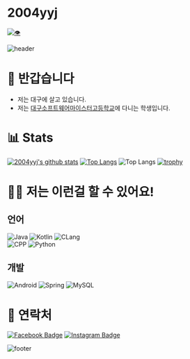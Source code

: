 # 2004yyj
[![👁](https://hits.seeyoufarm.com/api/count/incr/badge.svg?url=https://github.com/2004yyj)](https://github.com/2004yyj)

![header](https://capsule-render.vercel.app/api?type=wave&color=timeGradient&height=280&section=header&text=2004yyj&fontSize=70&animation=fadeIn&fontAlignY=40)

# 👋 반갑습니다
* 저는 대구에 살고 있습니다.
* 저는 [대구소프트웨어마이스터고등학교](http://www.dgsw.hs.kr/)에 다니는 학생입니다.

# 📊 Stats

[![2004yyj's github stats](https://github-readme-stats.vercel.app/api?username=2004yyj&count_private=true&show_icons=true&hide_border=true&theme=dark&border_color=#FFFFFF)](https://github.com/2004yyj)
[![Top Langs](https://github-readme-stats.vercel.app/api/top-langs/?username=2004yyj&show_icons=true&theme=dark&hide_border=true&layout=compact)](https://github.com/2004yyj)
![Top Langs](https://github-readme-streak-stats.herokuapp.com/?user=2004yyj&)
[![trophy](https://github-profile-trophy.vercel.app/?username=2004yyj)](https://github.com/ryo-ma/github-profile-trophy)


# 👩‍💻 저는 이런걸 할 수 있어요!

## 언어
![Java](https://img.shields.io/badge/Java-ED8B00?style=for-the-badge&logo=java&logoColor=white) 
![Kotlin](https://img.shields.io/badge/Kotlin-0095D5?&style=for-the-badge&logo=kotlin&logoColor=white)
![CLang](https://img.shields.io/badge/C-00599C?style=for-the-badge&logo=c&logoColor=white) 
<br> 
![CPP](https://img.shields.io/badge/C%2B%2B-00599C?style=for-the-badge&logo=c%2B%2B&logoColor=white)
![Python](https://img.shields.io/badge/Python-3776AB?style=for-the-badge&logo=python&logoColor=white)
<br>

## 개발
![Android](https://img.shields.io/badge/Android-3DDC84?style=for-the-badge&logo=android&logoColor=white)
![Spring](https://img.shields.io/badge/Spring-6DB33F?style=for-the-badge&logo=spring&logoColor=white)
![MySQL](https://img.shields.io/badge/MySQL-00000F?style=for-the-badge&logo=mysql&logoColor=white)

# 💬 연락처
<div>

[![Facebook Badge](https://img.shields.io/badge/Facebook-1877F2?style=for-the-badge&logo=facebook&logoColor=white)](https://www.facebook.com/profile.php?id=100007922641078)
[![Instagram Badge](https://img.shields.io/badge/Instagram-E4405F?style=for-the-badge&logo=instagram&logoColor=white)](https://www.instagram.com/diddbswo/)

</div>

![footer](https://capsule-render.vercel.app/api?type=wave&color=timeGradient&height=150&section=footer&fontSize=60&animation=fadeIn&fontColor=FFFFFF&fontAlign=61)
